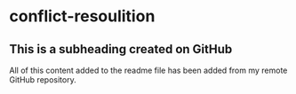 # conflict-resoulition

## This is a subheading created on GitHub

All of this content added to the readme file has been added from my remote GitHub repository.
